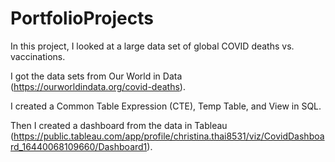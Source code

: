 # PortfolioProjects

In this project, I looked at a large data set of global COVID deaths vs. vaccinations.

I got the data sets from Our World in Data (https://ourworldindata.org/covid-deaths).

I created a Common Table Expression (CTE), Temp Table, and View in SQL. 

Then I created a dashboard from the data in Tableau (https://public.tableau.com/app/profile/christina.thai8531/viz/CovidDashboard_16440068109660/Dashboard1).

